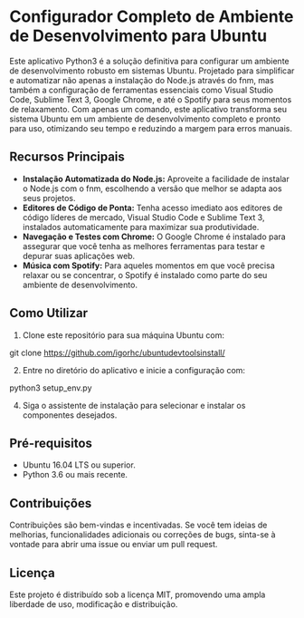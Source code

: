 # Configurador Completo de Ambiente de Desenvolvimento para Ubuntu

Este aplicativo Python3 é a solução definitiva para configurar um ambiente de desenvolvimento robusto em sistemas Ubuntu. Projetado para simplificar e automatizar não apenas a instalação do Node.js através do fnm, mas também a configuração de ferramentas essenciais como Visual Studio Code, Sublime Text 3, Google Chrome, e até o Spotify para seus momentos de relaxamento. Com apenas um comando, este aplicativo transforma seu sistema Ubuntu em um ambiente de desenvolvimento completo e pronto para uso, otimizando seu tempo e reduzindo a margem para erros manuais.

## Recursos Principais

- **Instalação Automatizada do Node.js:** Aproveite a facilidade de instalar o Node.js com o fnm, escolhendo a versão que melhor se adapta aos seus projetos.
- **Editores de Código de Ponta:** Tenha acesso imediato aos editores de código líderes de mercado, Visual Studio Code e Sublime Text 3, instalados automaticamente para maximizar sua produtividade.
- **Navegação e Testes com Chrome:** O Google Chrome é instalado para assegurar que você tenha as melhores ferramentas para testar e depurar suas aplicações web.
- **Música com Spotify:** Para aqueles momentos em que você precisa relaxar ou se concentrar, o Spotify é instalado como parte do seu ambiente de desenvolvimento.

## Como Utilizar

1. Clone este repositório para sua máquina Ubuntu com:

git clone https://github.com/igorhc/ubuntudevtoolsinstall/

2. Entre no diretório do aplicativo e inicie a configuração com:


python3 setup_env.py



4. Siga o assistente de instalação para selecionar e instalar os componentes desejados.

## Pré-requisitos

- Ubuntu 16.04 LTS ou superior.
- Python 3.6 ou mais recente.

## Contribuições

Contribuições são bem-vindas e incentivadas. Se você tem ideias de melhorias, funcionalidades adicionais ou correções de bugs, sinta-se à vontade para abrir uma issue ou enviar um pull request.

## Licença

Este projeto é distribuído sob a licença MIT, promovendo uma ampla liberdade de uso, modificação e distribuição.
